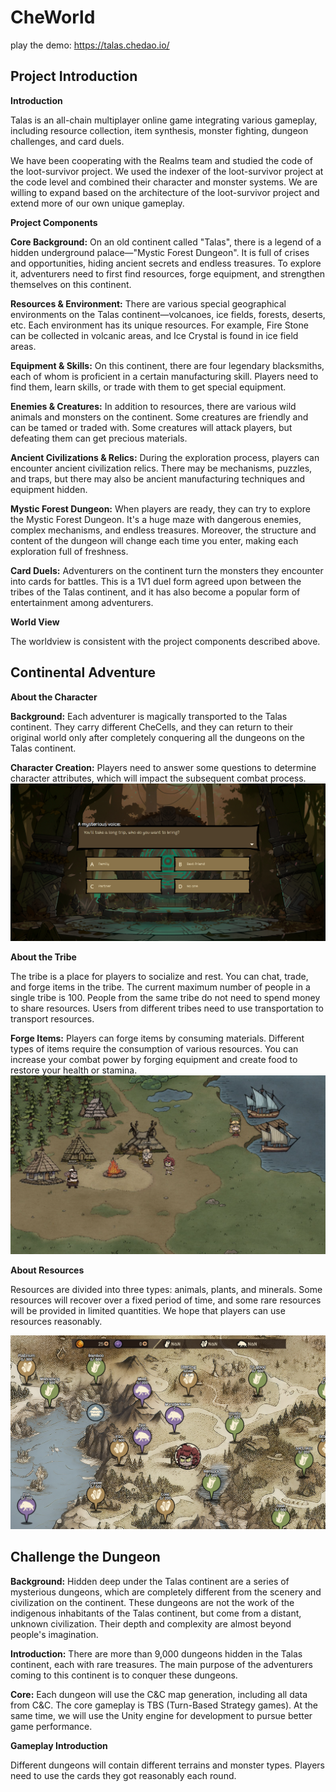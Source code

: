 # CheWorld

play the demo: https://talas.chedao.io/


## **Project Introduction**

****Introduction****

Talas is an all-chain multiplayer online game integrating various gameplay, including resource collection, item synthesis, monster fighting, dungeon challenges, and card duels.

We have been cooperating with the Realms team and studied the code of the loot-survivor project. We used the indexer of the loot-survivor project at the code level and combined their character and monster systems. We are willing to expand based on the architecture of the loot-survivor project and extend more of our own unique gameplay.

****Project Components****

**Core Background:** On an old continent called "Talas", there is a legend of a hidden underground palace—"Mystic Forest Dungeon". It is full of crises and opportunities, hiding ancient secrets and endless treasures. To explore it, adventurers need to first find resources, forge equipment, and strengthen themselves on this continent.

**Resources & Environment:** There are various special geographical environments on the Talas continent—volcanoes, ice fields, forests, deserts, etc. Each environment has its unique resources. For example, Fire Stone can be collected in volcanic areas, and Ice Crystal is found in ice field areas.

**Equipment & Skills:** On this continent, there are four legendary blacksmiths, each of whom is proficient in a certain manufacturing skill. Players need to find them, learn skills, or trade with them to get special equipment.

**Enemies & Creatures:** In addition to resources, there are various wild animals and monsters on the continent. Some creatures are friendly and can be tamed or traded with. Some creatures will attack players, but defeating them can get precious materials.

**Ancient Civilizations & Relics:** During the exploration process, players can encounter ancient civilization relics. There may be mechanisms, puzzles, and traps, but there may also be ancient manufacturing techniques and equipment hidden.

**Mystic Forest Dungeon:** When players are ready, they can try to explore the Mystic Forest Dungeon. It's a huge maze with dangerous enemies, complex mechanisms, and endless treasures. Moreover, the structure and content of the dungeon will change each time you enter, making each exploration full of freshness.

**Card Duels:** Adventurers on the continent turn the monsters they encounter into cards for battles. This is a 1V1 duel form agreed upon between the tribes of the Talas continent, and it has also become a popular form of entertainment among adventurers.

****World View****

The worldview is consistent with the project components described above.

## **Continental Adventure**

****About the Character****

**Background:** Each adventurer is magically transported to the Talas continent. They carry different CheCells, and they can return to their original world only after completely conquering all the dungeons on the Talas continent.

**Character Creation:** Players need to answer some questions to determine character attributes, which will impact the subsequent combat process.
![Character](https://github.com/CheDAOLabs/CheWorld/blob/main/images/character_creation.png?raw=true)


****About the Tribe****

The tribe is a place for players to socialize and rest. You can chat, trade, and forge items in the tribe. The current maximum number of people in a single tribe is 100. People from the same tribe do not need to spend money to share resources. Users from different tribes need to use transportation to transport resources.

**Forge Items:** Players can forge items by consuming materials. Different types of items require the consumption of various resources. You can increase your combat power by forging equipment and create food to restore your health or stamina.
![Tribe](https://github.com/CheDAOLabs/CheWorld/blob/main/images/tribe.png?raw=true)

****About Resources****

Resources are divided into three types: animals, plants, and minerals. Some resources will recover over a fixed period of time, and some rare resources will be provided in limited quantities. We hope that players can use resources reasonably.

![Resources](https://github.com/CheDAOLabs/CheWorld/blob/main/images/resource.png?raw=true)

## **Challenge the Dungeon**

**Background:** Hidden deep under the Talas continent are a series of mysterious dungeons, which are completely different from the scenery and civilization on the continent. These dungeons are not the work of the indigenous inhabitants of the Talas continent, but come from a distant, unknown civilization. Their depth and complexity are almost beyond people's imagination.

**Introduction:** There are more than 9,000 dungeons hidden in the Talas continent, each with rare treasures. The main purpose of the adventurers coming to this continent is to conquer these dungeons.

**Core:** Each dungeon will use the C&C map generation, including all data from C&C. The core gameplay is TBS (Turn-Based Strategy games). At the same time, we will use the Unity engine for development to pursue better game performance.

**Gameplay Introduction**

Different dungeons will contain different terrains and monster types. Players need to use the cards they got reasonably each round.
